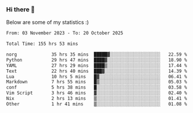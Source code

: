 ### Hi there 👋
Below are some of my statistics :)

<!--START_SECTION:waka-->

```txt
From: 03 November 2023 - To: 20 October 2025

Total Time: 155 hrs 53 mins

norg             35 hrs 35 mins  █████▓░░░░░░░░░░░░░░░░░░░   22.59 %
Python           29 hrs 47 mins  ████▓░░░░░░░░░░░░░░░░░░░░   18.90 %
YAML             27 hrs 29 mins  ████▒░░░░░░░░░░░░░░░░░░░░   17.44 %
Text             22 hrs 40 mins  ███▓░░░░░░░░░░░░░░░░░░░░░   14.39 %
Lua              10 hrs 5 mins   █▓░░░░░░░░░░░░░░░░░░░░░░░   06.41 %
Markdown         7 hrs 55 mins   █▒░░░░░░░░░░░░░░░░░░░░░░░   05.03 %
conf             5 hrs 38 mins   █░░░░░░░░░░░░░░░░░░░░░░░░   03.58 %
Vim Script       3 hrs 46 mins   ▓░░░░░░░░░░░░░░░░░░░░░░░░   02.40 %
Nix              2 hrs 13 mins   ▒░░░░░░░░░░░░░░░░░░░░░░░░   01.41 %
Other            1 hr 41 mins    ▒░░░░░░░░░░░░░░░░░░░░░░░░   01.08 %
```

<!--END_SECTION:waka-->

<!--
**KlapenHz/KlapenHz** is a ✨ _special_ ✨ repository because its `README.md` (this file) appears on your GitHub profile.

Here are some ideas to get you started:

- 🔭 I’m currently working on ...
- 🌱 I’m currently learning ...
- 👯 I’m looking to collaborate on ...
- 🤔 I’m looking for help with ...
- 💬 Ask me about ...
- 📫 How to reach me: ...
- 😄 Pronouns: ...
- ⚡ Fun fact: ...
-->

